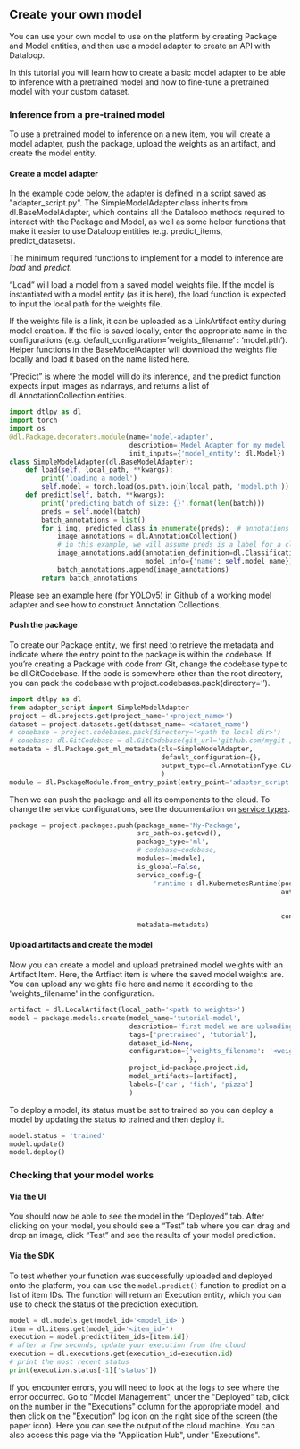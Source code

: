 ## Create your own model  
  
You can use your own model to use on the platform by creating Package and Model entities, and then use a model adapter to create an API with Dataloop.  
  
In this tutorial you will learn how to create a basic model adapter to be able to inference with a pretrained model and how to fine-tune a pretrained model with your custom dataset.  
  
  
### Inference from a pre-trained model  
  
To use a pretrained model to inference on a new item, you will create a model adapter, push the package, upload the weights as an artifact, and create the model entity.  
  
  
#### Create a model adapter  
  
In the example code below, the adapter is defined in a script saved as "adapter_script.py". The SimpleModelAdapter class inherits from dl.BaseModelAdapter, which contains all the Dataloop methods required to interact with the Package and Model, as well as some helper functions that make it easier to use Dataloop entities (e.g. predict_items, predict_datasets).  
  
The minimum required functions to implement for a model to inference are _load_ and _predict_.  
  
“Load” will load a model from a saved model weights file.  If the model is instantiated with a model entity (as it is here), the load function is expected to input the local path for the weights file.  
  
If the weights file is a link, it can be uploaded as a LinkArtifact entity during model creation. If the file is saved locally, enter the appropriate name in the configurations (e.g. default_configuration=’weights_filename’ : ‘model.pth’). Helper functions in the BaseModelAdapter will download the weights file locally and load it based on the name listed here.  
  
“Predict” is where the model will do its inference, and the predict function expects input images as ndarrays, and returns a list of dl.AnnotationCollection entities.  
  
  

```python
import dtlpy as dl
import torch
import os
@dl.Package.decorators.module(name='model-adapter',
                              description='Model Adapter for my model',
                              init_inputs={'model_entity': dl.Model})
class SimpleModelAdapter(dl.BaseModelAdapter):
    def load(self, local_path, **kwargs):
        print('loading a model')
        self.model = torch.load(os.path.join(local_path, 'model.pth'))
    def predict(self, batch, **kwargs):
        print('predicting batch of size: {}'.format(len(batch)))
        preds = self.model(batch)
        batch_annotations = list()
        for i_img, predicted_class in enumerate(preds):  # annotations per image
            image_annotations = dl.AnnotationCollection()
            # in this example, we will assume preds is a label for a classification model
            image_annotations.add(annotation_definition=dl.Classification(label=predicted_class),
                                  model_info={'name': self.model_name})
            batch_annotations.append(image_annotations)
        return batch_annotations
```
Please see an example [here](https://github.com/dataloop-ai/yolov5/blob/master/dataloop/model_adapter.py) (for YOLOv5) in Github of a working model adapter and see how to construct Annotation Collections.  
  
#### Push the package  
  
To create our Package entity, we first need to retrieve the metadata and indicate where the entry point to the package is within the codebase. If you’re creating a Package with code from Git, change the codebase type to be dl.GitCodebase. If the code is somewhere other than the root directory, you can pack the codebase with project.codebases.pack(directory=’<path to local dir>’).  
  

```python
import dtlpy as dl
from adapter_script import SimpleModelAdapter
project = dl.projects.get(project_name='<project_name>')
dataset = project.datasets.get(dataset_name='<dataset_name')
# codebase = project.codebases.pack(directory='<path to local dir>')
# codebase: dl.GitCodebase = dl.GitCodebase(git_url='github.com/mygit', git_tag='v25.6.93')
metadata = dl.Package.get_ml_metadata(cls=SimpleModelAdapter,
                                      default_configuration={},
                                      output_type=dl.AnnotationType.CLASSIFICATION
                                      )
module = dl.PackageModule.from_entry_point(entry_point='adapter_script.py')
```
Then we can push the package and all its components to the cloud. To change the service configurations, see the documentation on [service types](https://dataloop.ai/docs/service-runtime).  
  

```python
package = project.packages.push(package_name='My-Package',
                                src_path=os.getcwd(),
                                package_type='ml',
                                # codebase=codebase,
                                modules=[module],
                                is_global=False,
                                service_config={
                                    'runtime': dl.KubernetesRuntime(pod_type=dl.INSTANCE_CATALOG_GPU_K80_S,
                                                                    autoscaler=dl.KubernetesRabbitmqAutoscaler(
                                                                        min_replicas=0,
                                                                        max_replicas=1),
                                                                    concurrency=1).to_json()},
                                metadata=metadata)
```
#### Upload artifacts and create the model  
  
Now you can create a model and upload pretrained model weights with an Artifact Item. Here, the Artfiact item is where the saved model weights are. You can upload any weights file here and name it according to the 'weights_filename' in the configuration.  
  

```python
artifact = dl.LocalArtifact(local_path='<path to weights>')
model = package.models.create(model_name='tutorial-model',
                              description='first model we are uploading',
                              tags=['pretrained', 'tutorial'],
                              dataset_id=None,
                              configuration={'weights_filename': '<weights filename and extension>'
                                             },
                              project_id=package.project.id,
                              model_artifacts=[artifact],
                              labels=['car', 'fish', 'pizza']
                              )
```
To deploy a model, its status must be set to trained so you can deploy a model by updating the status to trained and then deploy it.  
  

```python
model.status = 'trained'
model.update()
model.deploy()
```
### Checking that your model works  
  
#### Via the UI  
  
You should now be able to see the model in the “Deployed” tab. After clicking on your model, you should see a “Test” tab where you can drag and drop an image, click “Test” and see the results of your model prediction.  
  
#### Via the SDK  
  
To test whether your function was successfully uploaded and deployed onto the platform, you can use the `model.predict()` function to predict on a list of item IDs. The function will return an Execution entity, which you can use to check the status of the prediction execution.  
  

```python
model = dl.models.get(model_id='<model_id>')
item = dl.items.get(model_id='<item_id>')
execution = model.predict(item_ids=[item.id])
# after a few seconds, update your execution from the cloud
execution = dl.executions.get(execution_id=execution.id)
# print the most recent status
print(execution.status[-1]['status'])
```
If you encounter errors, you will need to look at the logs to see where the error occurred.  Go to "Model Management", under the "Deployed" tab, click on the number in the "Executions" column for the appropriate model, and then click on the "Execution" log icon on the right side of the screen (the paper icon). Here you can see the output of the cloud machine. You can also access this page via the "Application Hub", under "Executions".  
